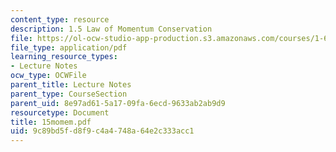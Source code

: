 ```yaml
---
content_type: resource
description: 1.5 Law of Momentum Conservation
file: https://ol-ocw-studio-app-production.s3.amazonaws.com/courses/1-63-advanced-fluid-dynamics-of-the-environment-fall-2002/9c89bd5fd8f9c4a4748a64e2c333acc1_15momem.pdf
file_type: application/pdf
learning_resource_types:
- Lecture Notes
ocw_type: OCWFile
parent_title: Lecture Notes
parent_type: CourseSection
parent_uid: 8e97ad61-5a17-09fa-6ecd-9633ab2ab9d9
resourcetype: Document
title: 15momem.pdf
uid: 9c89bd5f-d8f9-c4a4-748a-64e2c333acc1
---
```

